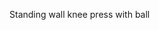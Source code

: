 Standing wall knee press with ball



<!--stackedit_data:
eyJoaXN0b3J5IjpbLTcyNDkwODgxMSw3MzA5OTgxMTZdfQ==
-->